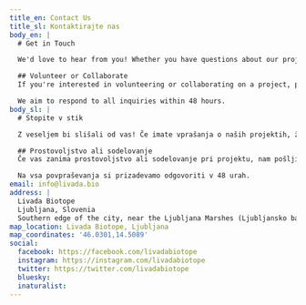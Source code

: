 ```yaml
---
title_en: Contact Us
title_sl: Kontaktirajte nas
body_en: |
  # Get in Touch

  We'd love to hear from you! Whether you have questions about our projects, want to participate in our activities, or are interested in collaborating with us, please feel free to reach out.

  ## Volunteer or Collaborate
  If you're interested in volunteering or collaborating on a project, please send us an email with details about your interests and availability.

  We aim to respond to all inquiries within 48 hours.
body_sl: |
  # Stopite v stik

  Z veseljem bi slišali od vas! Če imate vprašanja o naših projektih, želite sodelovati pri naših aktivnostih ali vas zanima sodelovanje z nami, nam pišite.

  ## Prostovoljstvo ali sodelovanje
  Če vas zanima prostovoljstvo ali sodelovanje pri projektu, nam pošljite e-pošto s podrobnostmi o vaših interesih in razpoložljivosti.

  Na vsa povpraševanja si prizadevamo odgovoriti v 48 urah.
email: info@livada.bio
address: |
  Livada Biotope
  Ljubljana, Slovenia
  Southern edge of the city, near the Ljubljana Marshes (Ljubljansko barje)
map_location: Livada Biotope, Ljubljana
map_coordinates: '46.0301,14.5089'
social:
  facebook: https://facebook.com/livadabiotope
  instagram: https://instagram.com/livadabiotope
  twitter: https://twitter.com/livadabiotope
  bluesky: 
  inaturalist: 
---
```

